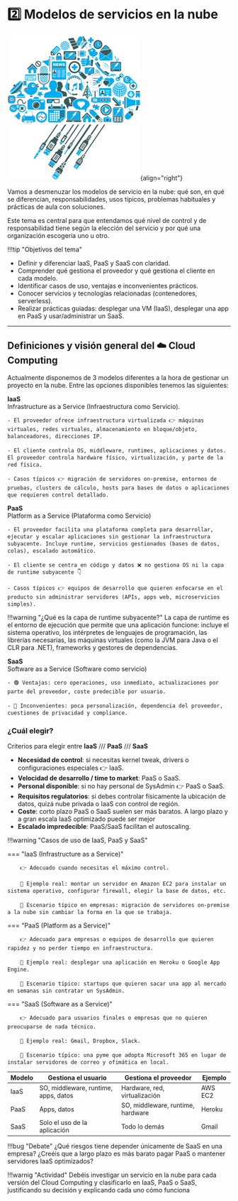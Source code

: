 # 2️⃣ Modelos de servicios en la nube

![Cloud](assets/2-intro.png){align="right"}

Vamos a desmenuzar los modelos de servicio en la nube: qué son, en qué se diferencian, responsabilidades, usos típicos, problemas habituales y prácticas de aula con soluciones.

Este tema es central para que entendamos qué nivel de control y de responsabilidad tiene según la elección del servicio y por qué una organización escogería uno u otro.

!!!tip "Objetivos del tema"

- Definir y diferenciar IaaS, PaaS y SaaS con claridad.
- Comprender qué gestiona el proveedor y qué gestiona el cliente en cada modelo.
- Identificar casos de uso, ventajas e inconvenientes prácticos.
- Conocer servicios y tecnologías relacionadas (contenedores, serverless).
- Realizar prácticas guiadas: desplegar una VM (IaaS), desplegar una app en PaaS y usar/administrar un SaaS.

---

## Definiciones y visión general del ☁️ Cloud Computing

Actualmente disponemos de 3 modelos diferentes a la hora de gestionar un proyecto en la nube. Entre las opciones disponibles tenemos las siguientes:

**IaaS**<br>Infrastructure as a Service (Infraestructura como Servicio).
    
    - El proveedor ofrece infraestructura virtualizada 👉 máquinas virtuales, redes virtuales, almacenamiento en bloque/objeto, balanceadores, direcciones IP.
    
    - El cliente controla OS, middleware, runtimes, aplicaciones y datos. El proveedor controla hardware físico, virtualización, y parte de la red física.

    - Casos típicos 👉 migración de servidores on-premise, entornos de pruebas, clusters de cálculo, hosts para bases de datos o aplicaciones que requieren control detallado.

**PaaS**<br>Platform as a Service (Plataforma como Servicio)

    - El proveedor facilita una plataforma completa para desarrollar, ejecutar y escalar aplicaciones sin gestionar la infraestructura subyacente. Incluye runtime, servicios gestionados (bases de datos, colas), escalado automático.

    - El cliente se centra en código y datos ❌ no gestiona OS ni la capa de runtime subyacente 👇

    - Casos típicos 👉 equipos de desarrollo que quieren enfocarse en el producto sin administrar servidores (APIs, apps web, microservicios simples).

!!!warning "¿Qué es la capa de runtime subyacente?"
    La capa de runtime es el entorno de ejecución que permite que una aplicación funcione: incluye el sistema operativo, los intérpretes de lenguajes de programación, las librerías necesarias, las máquinas virtuales (como la JVM para Java o el CLR para .NET), frameworks y gestores de dependencias.

**SaaS**<br>Software as a Service (Software como servicio)

    - 🟢 Ventajas: cero operaciones, uso inmediato, actualizaciones por parte del proveedor, coste predecible por usuario.

    - 🔴 Inconvenientes: poca personalización, dependencia del proveedor, cuestiones de privacidad y compliance.

### ¿Cuál elegir?

Criterios para elegir entre **IaaS** /// **PaaS** /// **SaaS**

- **Necesidad de control**: si necesitas kernel tweak, drivers o configuraciones especiales 👉 IaaS.
- **Velocidad de desarrollo / time to market**: PaaS o SaaS.
- **Personal disponible**: si no hay personal de SysAdmin 👉 PaaS o SaaS.
- **Requisitos regulatorios**: si debes controlar físicamente la ubicación de datos, quizá nube privada o IaaS con control de región.
- **Coste**: corto plazo PaaS o SaaS suelen ser más baratos. A largo plazo y a gran escala IaaS optimizado puede ser mejor
- **Escalado impredecible**: PaaS/SaaS facilitan el autoscaling.

!!!warning "Casos de uso de IaaS, PaaS y SaaS"

=== "IaaS (Infrastructure as a Service)"

        👉 Adecuado cuando necesitas el máximo control.

        🔰 Ejemplo real: montar un servidor en Amazon EC2 para instalar un sistema operativo, configurar firewall, elegir la base de datos, etc.

        🏢 Escenario típico en empresas: migración de servidores on-premise a la nube sin cambiar la forma en la que se trabaja.

=== "PaaS (Platform as a Service)"

        👉 Adecuado para empresas o equipos de desarrollo que quieren rapidez y no perder tiempo en infraestructura.

        🔰 Ejemplo real: desplegar una aplicación en Heroku o Google App Engine.

        🏢 Escenario típico: startups que quieren sacar una app al mercado en semanas sin contratar un SysAdmin.

=== "SaaS (Software as a Service)"

        👉 Adecuado para usuarios finales o empresas que no quieren preocuparse de nada técnico.

        🔰 Ejemplo real: Gmail, Dropbox, Slack.

        🏢 Escenario típico: una pyme que adopta Microsoft 365 en lugar de instalar servidores de correo y ofimática en local.

| Modelo | Gestiona el usuario                  | Gestiona el proveedor             | Ejemplo |
| ------ | ------------------------------------ | --------------------------------- | ------- |
| IaaS   | SO, middleware, runtime, apps, datos | Hardware, red, virtualización     | AWS EC2 |
| PaaS   | Apps, datos                          | SO, middleware, runtime, hardware | Heroku  |
| SaaS   | Solo el uso de la aplicación         | Todo lo demás                     | Gmail   |



!!!bug "Debate"
    ¿Qué riesgos tiene depender únicamente de SaaS en una empresa?
    ¿Creéis que a largo plazo es más barato pagar PaaS o mantener servidores IaaS optimizados?


!!!warnig "Actividad"
    Debéis investigar un servicio en la nube para cada versión del Cloud Computing y clasificarlo en IaaS, PaaS o SaaS, justificando su decisión y explicando cada uno cómo funciona